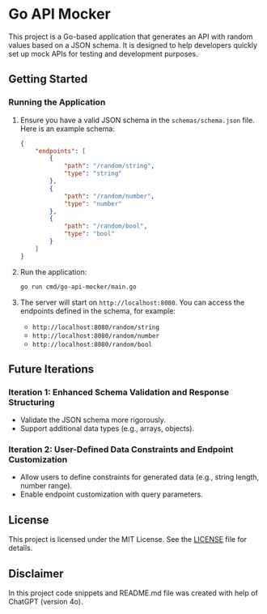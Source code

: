 # Go API Mocker

This project is a Go-based application that generates an API with random values based on a JSON schema. 
It is designed to help developers quickly set up mock APIs for testing and development purposes.

## Getting Started

### Running the Application

1. Ensure you have a valid JSON schema in the `schemas/schema.json` file. Here is an example schema:
    ```json
    {
        "endpoints": [
            {
                "path": "/random/string",
                "type": "string"
            },
            {
                "path": "/random/number",
                "type": "number"
            },
            {
                "path": "/random/bool",
                "type": "bool"
            }
        ]
    }
    ```

2. Run the application:
   ```sh
   go run cmd/go-api-mocker/main.go
   ```

3. The server will start on `http://localhost:8080`. You can access the endpoints defined in the schema, for example:
   - `http://localhost:8080/random/string`
   - `http://localhost:8080/random/number`
   - `http://localhost:8080/random/bool`


## Future Iterations

### Iteration 1: Enhanced Schema Validation and Response Structuring

- Validate the JSON schema more rigorously.
- Support additional data types (e.g., arrays, objects).

### Iteration 2: User-Defined Data Constraints and Endpoint Customization

- Allow users to define constraints for generated data (e.g., string length, number range).
- Enable endpoint customization with query parameters.


## License

This project is licensed under the MIT License. See the [LICENSE](LICENSE) file for details.


## Disclaimer

In this project code snippets and README.md file was created with help of ChatGPT (version 4o).
